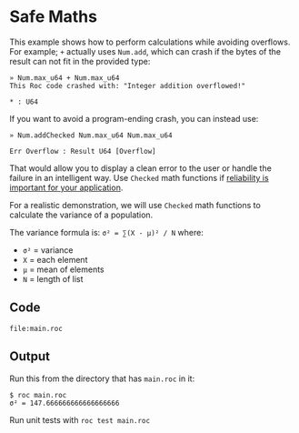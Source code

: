 # Safe Maths

This example shows how to perform calculations while avoiding overflows.
For example; `+` actually uses `Num.add`, which can crash if the bytes of the result can not fit in the provided type:
```cli
» Num.max_u64 + Num.max_u64
This Roc code crashed with: "Integer addition overflowed!"

* : U64
```
If you want to avoid a program-ending crash, you can instead use:
```
» Num.addChecked Num.max_u64 Num.max_u64

Err Overflow : Result U64 [Overflow]
```
That would allow you to display a clean error to the user or handle the failure in an intelligent way.
Use `Checked` math functions if [reliability is important for your application](https://arstechnica.com/information-technology/2015/05/boeing-787-dreamliners-contain-a-potentially-catastrophic-software-bug/).

For a realistic demonstration, we will use `Checked` math functions to calculate the variance of a population.

The variance formula is: `σ² = ∑(X - µ)² / N` where:
- `σ²` = variance
- `X` = each element
- `µ` = mean of elements
- `N` = length of list

## Code

```roc
file:main.roc
```

## Output

Run this from the directory that has `main.roc` in it:

```
$ roc main.roc
σ² = 147.666666666666666666
```

Run unit tests with `roc test main.roc`
